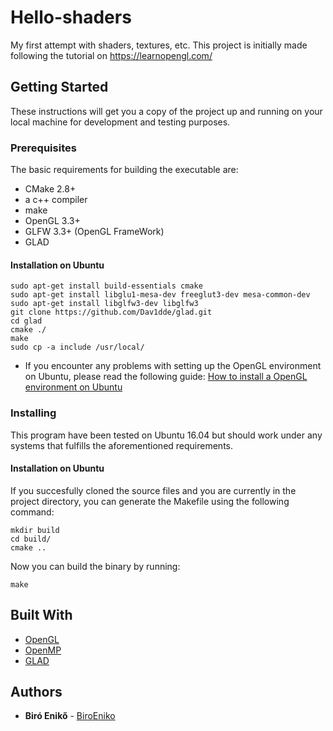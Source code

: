 # Hello-shaders
My first attempt with shaders, textures, etc.
This project is initially made following the tutorial on https://learnopengl.com/

## Getting Started

These instructions will get you a copy of the project up and running on your local machine for development and testing purposes.

### Prerequisites

The basic requirements for building the executable are:

* CMake 2.8+
* a c++ compiler
* make
* OpenGL 3.3+
* GLFW 3.3+ (OpenGL FrameWork)
* GLAD

#### Installation on Ubuntu

```
sudo apt-get install build-essentials cmake
sudo apt-get install libglu1-mesa-dev freeglut3-dev mesa-common-dev
sudo apt-get install libglfw3-dev libglfw3
git clone https://github.com/Dav1dde/glad.git
cd glad
cmake ./
make
sudo cp -a include /usr/local/
```

* If you encounter any problems with setting up the OpenGL environment on Ubuntu, please read the following guide:
[How to install a OpenGL environment on Ubuntu](https://medium.com/@Plimsky/how-to-install-a-opengl-environment-on-ubuntu-e3918cf5ab6c)

### Installing

This program have been tested on Ubuntu 16.04 but should work under any systems that fulfills the aforementioned requirements.

#### Installation on Ubuntu

If you succesfully cloned the source files and you are currently in the project directory, you can generate the Makefile using the following command:

```
mkdir build
cd build/
cmake ..
```
Now you can build the binary by running:
```
make
```
## Built With

* [OpenGL](https://www.opengl.org/)
* [OpenMP](http://www.glfw.org/)
* [GLAD](https://github.com/Dav1dde/glad)

## Authors

* **Biró Enikő** - [BiroEniko](https://github.com/biroeniko)
